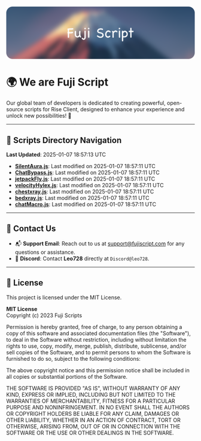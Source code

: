 ![Banner](.github/b.webp)

# 🌍 **We are Fuji Script**

Our global team of developers is dedicated to creating powerful, open-source scripts for Rise Client, designed to enhance your experience and unlock new possibilities! 🌟

---
<!-- SCRIPTS_NAVIGATION_START -->
## 📂 **Scripts Directory Navigation**

**Last Updated**: 2025-01-07 18:57:13 UTC

- **[SilentAura.js](scripts/SilentAura.js)**: Last modified on 2025-01-07 18:57:11 UTC
- **[ChatBypass.js](scripts/ChatBypass.js)**: Last modified on 2025-01-07 18:57:11 UTC
- **[jetpackFly.js](scripts/jetpackFly.js)**: Last modified on 2025-01-07 18:57:11 UTC
- **[velocityHylex.js](scripts/velocityHylex.js)**: Last modified on 2025-01-07 18:57:11 UTC
- **[chestxray.js](scripts/chestxray.js)**: Last modified on 2025-01-07 18:57:11 UTC
- **[bedxray.js](scripts/bedxray.js)**: Last modified on 2025-01-07 18:57:11 UTC
- **[chatMacro.js](scripts/chatMacro.js)**: Last modified on 2025-01-07 18:57:11 UTC

<!-- SCRIPTS_NAVIGATION_END -->

---

## 💬 **Contact Us**  
- 📬 **Support Email**: Reach out to us at [support@fujiscript.com](mailto:support@fujiscript.com) for any questions or assistance.  
- 💬 **Discord**: Contact **Leo728** directly at `Discord@leo728`.

---

## 📜 **License**

This project is licensed under the MIT License.  

**MIT License**  
Copyright (c) 2023 Fuji Scripts  

Permission is hereby granted, free of charge, to any person obtaining a copy of this software and associated documentation files (the "Software"), to deal in the Software without restriction, including without limitation the rights to use, copy, modify, merge, publish, distribute, sublicense, and/or sell copies of the Software, and to permit persons to whom the Software is furnished to do so, subject to the following conditions:  

The above copyright notice and this permission notice shall be included in all copies or substantial portions of the Software.  

THE SOFTWARE IS PROVIDED "AS IS", WITHOUT WARRANTY OF ANY KIND, EXPRESS OR IMPLIED, INCLUDING BUT NOT LIMITED TO THE WARRANTIES OF MERCHANTABILITY, FITNESS FOR A PARTICULAR PURPOSE AND NONINFRINGEMENT. IN NO EVENT SHALL THE AUTHORS OR COPYRIGHT HOLDERS BE LIABLE FOR ANY CLAIM, DAMAGES OR OTHER LIABILITY, WHETHER IN AN ACTION OF CONTRACT, TORT OR OTHERWISE, ARISING FROM, OUT OF OR IN CONNECTION WITH THE SOFTWARE OR THE USE OR OTHER DEALINGS IN THE SOFTWARE.  
